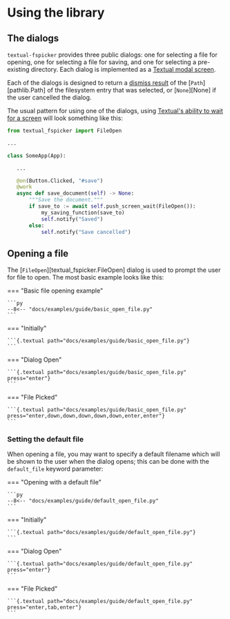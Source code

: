# Using the library

## The dialogs

`textual-fspicker` provides three public dialogs: one for selecting a file
for opening, one for selecting a file for saving, and one for selecting a
pre-existing directory. Each dialog is implemented as a [Textual modal
screen](https://textual.textualize.io/guide/screens/#modal-screens).

Each of the dialogs is designed to return a [dismiss
result](https://textual.textualize.io/guide/screens/#returning-data-from-screens)
of the [`Path`][pathlib.Path] of the filesystem entry that was selected, or
[`None`][None] if the user cancelled the dialog.

The usual pattern for using one of the dialogs, using [Textual's ability to
wait for a
screen](https://textual.textualize.io/guide/screens/#waiting-for-screens)
will look something like this:

```python
from textual_fspicker import FileOpen

...

class SomeApp(App):

   ...

   @on(Button.Clicked, "#save")
   @work
   async def save_document(self) -> None:
       """Save the document."""
       if save_to := await self.push_screen_wait(FileOpen()):
           my_saving_function(save_to)
           self.notify("Saved")
       else:
           self.notify("Save cancelled")
```

## Opening a file

The [`FileOpen`][textual_fspicker.FileOpen] dialog is used to prompt the user for file to
open. The most basic example looks like this:

=== "Basic file opening example"

    ```py
    --8<-- "docs/examples/guide/basic_open_file.py"
    ```

=== "Initially"

    ```{.textual path="docs/examples/guide/basic_open_file.py"}
    ```

=== "Dialog Open"

    ```{.textual path="docs/examples/guide/basic_open_file.py" press="enter"}
    ```

=== "File Picked"

    ```{.textual path="docs/examples/guide/basic_open_file.py" press="enter,down,down,down,down,down,enter,enter"}
    ```

### Setting the default file

When opening a file, you may want to specify a default filename which will
be shown to the user when the dialog opens; this can be done with the
`default_file` keyword parameter:

=== "Opening with a default file"

    ```py
    --8<-- "docs/examples/guide/default_open_file.py"
    ```

=== "Initially"

    ```{.textual path="docs/examples/guide/default_open_file.py"}
    ```

=== "Dialog Open"

    ```{.textual path="docs/examples/guide/default_open_file.py" press="enter"}
    ```

=== "File Picked"

    ```{.textual path="docs/examples/guide/default_open_file.py" press="enter,tab,enter"}
    ```

[//]: # (using.md ends here)
